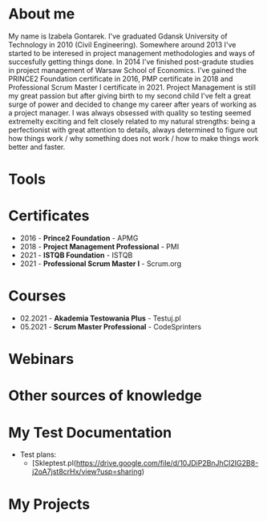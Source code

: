 # About me
My name is Izabela Gontarek. I've graduated Gdansk University of Technology in 2010 (Civil Engineering). Somewhere around 2013 I've started to be interesed in project management methodologies and ways of succesfully getting things done. In 2014 I've finished post-gradute studies in project management of Warsaw School of Economics. I've gained the PRINCE2 Foundation certificate in 2016, PMP certificate in 2018 and Professional Scrum Master I certificate in 2021. Project Management is still my great passion but after giving birth to my second child I've felt a great surge of power and decided to change my career after years of working as a project manager. I was always obsessed with quality so testing seemed extremelty exciting and felt closely related to my natural strengths: being a perfectionist with great attention to details, always determined to figure out how things work / why something does not work / how to make things work better and faster.
# Tools
# Certificates
* 2016 - **Prince2 Foundation** - APMG
* 2018 - **Project Management Professional** - PMI
* 2021 - **ISTQB Foundation** - ISTQB
* 2021 - **Professional Scrum Master I** - Scrum.org
# Courses
* 02.2021 - **Akademia Testowania Plus** - Testuj.pl
* 05.2021 - **Scrum Master Professional** - CodeSprinters
# Webinars
# Other sources of knowledge
# My Test Documentation
* Test plans:
  * [Skleptest.pl(https://drive.google.com/file/d/10JDiP2BnJhCI2IG2B8-j2oA7jst8crHx/view?usp=sharing)
# My Projects
